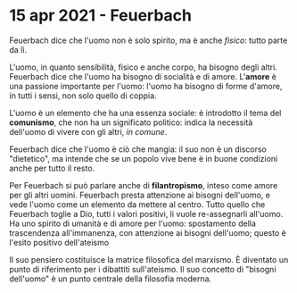 # 15 apr 2021 - Feuerbach

Feuerbach dice che l'uomo non è solo spirito, ma è anche _fisico_: tutto parte da lì.

L'uomo, in quanto sensibilità, fisico e anche corpo, ha bisogno degli altri. Feuerbach dice che l'uomo ha bisogno di socialità e di amore.
L'**amore** è una passione importante per l'uomo: l'uomo ha bisogno di forme d'amore, in tutti i sensi, non solo quello di coppia.

L'uomo è un elemento che ha una essenza sociale: è introdotto il tema del **comunismo**, che non ha un significato politico: indica la necessità dell'uomo di vivere con gli altri, _in comune_.

Feuerbach dice che l'uomo è ciò che mangia: il suo non è un discorso "dietetico", ma intende che se un popolo vive bene è in buone condizioni anche per tutto il resto.

Per Feuerbach si può parlare anche di **filantropismo**, inteso come amore per gli altri uomini. Feuerbach presta attenzione ai bisogni dell'uomo, e vede l'uomo come un elemento da mettere al centro.
Tutto quello che Feuerbach toglie a Dio, tutti i valori positivi, li vuole re-assegnarli all'uomo.
Ha uno spirito di umanità e di amore per l'uomo: spostamento della trascendenza all'immanenza, con attenzione ai bisogni dell'uomo; questo è l'esito positivo dell'ateismo

Il suo pensiero costituisce la matrice filosofica del marxismo. È diventato un punto di riferimento per i dibattiti sull'ateismo. Il suo concetto di "bisogni dell'uomo" è un punto centrale della filosofia moderna.